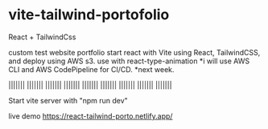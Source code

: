# vite-tailwind-portofolio
React + TailwindCss
 
 custom test website portfolio start react with Vite using React, TailwindCSS, and deploy using AWS s3.
 use with react-type-animation
*i will use AWS CLI and AWS CodePipeline for CI/CD.
*next week.

||||||| |||||||   ||||||| ||||||| |||||||   ||||||| ||||||| |||||||   |||||||
 
 Start vite server with  "npm run dev"

live demo https://react-tailwind-porto.netlify.app/
